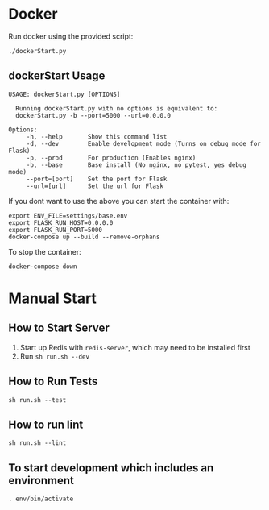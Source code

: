 # Docker
Run docker using the provided script:

`./dockerStart.py`

## dockerStart Usage


```
USAGE: dockerStart.py [OPTIONS]

  Running dockerStart.py with no options is equivalent to:
  dockerStart.py -b --port=5000 --url=0.0.0.0

Options:     
     -h, --help       Show this command list
     -d, --dev        Enable development mode (Turns on debug mode for Flask)
     -p, --prod       For production (Enables nginx)
     -b, --base       Base install (No nginx, no pytest, yes debug mode)
     --port=[port]    Set the port for Flask
     --url=[url]      Set the url for Flask
```

If you dont want to use the above you can start the container with:

```
export ENV_FILE=settings/base.env
export FLASK_RUN_HOST=0.0.0.0
export FLASK_RUN_PORT=5000
docker-compose up --build --remove-orphans
```

To stop the container:

`docker-compose down`




# Manual Start

## How to Start Server
1. Start up Redis with `redis-server`, which may need to be installed first
1. Run `sh run.sh --dev`

## How to Run Tests
```sh run.sh --test```

## How to run lint
```sh run.sh --lint```

## To start development which includes an environment

`. env/bin/activate`
